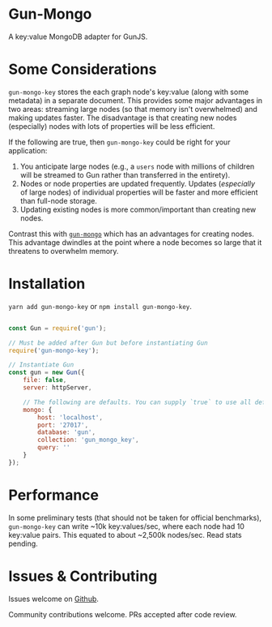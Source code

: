 # Gun-Mongo

A key:value MongoDB adapter for GunJS.

# Some Considerations

`gun-mongo-key` stores the each graph node's key:value (along with some metadata) in a separate document. This provides some major advantages in two areas: streaming large nodes (so that memory isn't overwhelmed) and making updates faster. The disadvantage is that creating new nodes (especially) nodes with lots of properties will be less efficient.

If the following are true, then `gun-mongo-key` could be right for your application:

1. You anticipate large nodes (e.g., a `users` node with millions of children will be streamed to Gun rather than transferred in the entirety).
2. Nodes or node properties are updated frequently. Updates (_especially_ of large nodes) of individual properties will be faster and more efficient than full-node storage.
3. Updating existing nodes is more common/important than creating new nodes.

Contrast this with [`gun-mongo`](https://github.com/sjones6/gun-mongo) which has an advantages for creating nodes. This advantage dwindles at the point where a node becomes so large that it threatens to overwhelm memory.

# Installation

`yarn add gun-mongo-key` or `npm install gun-mongo-key`.

```javascript

const Gun = require('gun');

// Must be added after Gun but before instantiating Gun
require('gun-mongo-key');

// Instantiate Gun
const gun = new Gun({
    file: false,
    server: httpServer,

    // The following are defaults. You can supply `true` to use all defaults
    mongo: {
        host: 'localhost',
        port: '27017',
        database: 'gun',
        collection: 'gun_mongo_key',
        query: ''
    }
});
```

# Performance

In some preliminary tests (that should not be taken for official benchmarks), `gun-mongo-key` can write ~10k key:values/sec, where each node had 10 key:value pairs. This equated to about ~2,500k nodes/sec. Read stats pending.

# Issues & Contributing

Issues welcome on [Github](https://github.com/sjones6/gun-mongo-key/issues).

Community contributions welcome. PRs accepted after code review.
